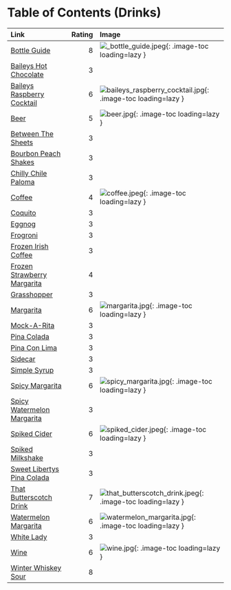 # Table of Contents (Drinks)

| Link                                                            |   Rating | Image                                                                                           |
|:----------------------------------------------------------------|---------:|:------------------------------------------------------------------------------------------------|
| [Bottle Guide](./_bottle_guide.md)                              |        8 | ![_bottle_guide.jpeg](./_bottle_guide.jpeg){: .image-toc loading=lazy }                         |
| [Baileys Hot Chocolate](./baileys_hot_chocolate.md)             |        3 | <!-- TODO: Capture image -->                                                                    |
| [Baileys Raspberry Cocktail](./baileys_raspberry_cocktail.md)   |        6 | ![baileys_raspberry_cocktail.jpg](./baileys_raspberry_cocktail.jpg){: .image-toc loading=lazy } |
| [Beer](./beer.md)                                               |        5 | ![beer.jpg](./beer.jpg){: .image-toc loading=lazy }                                             |
| [Between The Sheets](./between_the_sheets.md)                   |        3 | <!-- TODO: Capture image -->                                                                    |
| [Bourbon Peach Shakes](./bourbon_peach_shakes.md)               |        3 | <!-- TODO: Capture image -->                                                                    |
| [Chilly Chile Paloma](./chilly_chile_paloma.md)                 |        3 | <!-- TODO: Capture image -->                                                                    |
| [Coffee](./coffee.md)                                           |        4 | ![coffee.jpeg](./coffee.jpeg){: .image-toc loading=lazy }                                       |
| [Coquito](./coquito.md)                                         |        3 | <!-- TODO: Capture image -->                                                                    |
| [Eggnog](./eggnog.md)                                           |        3 | <!-- TODO: Capture image -->                                                                    |
| [Frogroni](./frogroni.md)                                       |        3 | <!-- TODO: Capture image -->                                                                    |
| [Frozen Irish Coffee](./frozen_irish_coffee.md)                 |        3 | <!-- TODO: Capture image -->                                                                    |
| [Frozen Strawberry Margarita](./frozen_strawberry_margarita.md) |        4 | <!-- TODO: Capture image -->                                                                    |
| [Grasshopper](./grasshopper.md)                                 |        3 | <!-- TODO: Capture image -->                                                                    |
| [Margarita](./margarita.md)                                     |        6 | ![margarita.jpg](./margarita.jpg){: .image-toc loading=lazy }                                   |
| [Mock-A-Rita](./mock-a-rita.md)                                 |        3 | <!-- TODO: Capture image -->                                                                    |
| [Pina Colada](./pina_colada.md)                                 |        3 | <!-- TODO: Capture image -->                                                                    |
| [Pina Con Lima](./pina_con_lima.md)                             |        3 | <!-- TODO: Capture image -->                                                                    |
| [Sidecar](./sidecar.md)                                         |        3 | <!-- TODO: Capture image -->                                                                    |
| [Simple Syrup](./simple_syrup.md)                               |        3 | <!-- TODO: Capture image -->                                                                    |
| [Spicy Margarita](./spicy_margarita.md)                         |        6 | ![spicy_margarita.jpg](./spicy_margarita.jpg){: .image-toc loading=lazy }                       |
| [Spicy Watermelon Margarita](./spicy_watermelon_margarita.md)   |        3 | <!-- TODO: Capture image -->                                                                    |
| [Spiked Cider](./spiked_cider.md)                               |        6 | ![spiked_cider.jpeg](./spiked_cider.jpeg){: .image-toc loading=lazy }                           |
| [Spiked Milkshake](./spiked_milkshake.md)                       |        3 | <!-- TODO: Capture image -->                                                                    |
| [Sweet Libertys Pina Colada](./sweet_libertys_pina_colada.md)   |        3 | <!-- TODO: Capture image -->                                                                    |
| [That Butterscotch Drink](./that_butterscotch_drink.md)         |        7 | ![that_butterscotch_drink.jpeg](./that_butterscotch_drink.jpeg){: .image-toc loading=lazy }     |
| [Watermelon Margarita](./watermelon_margarita.md)               |        6 | ![watermelon_margarita.jpg](./watermelon_margarita.jpg){: .image-toc loading=lazy }             |
| [White Lady](./white_lady.md)                                   |        3 | <!-- TODO: Capture image -->                                                                    |
| [Wine](./wine.md)                                               |        6 | ![wine.jpg](./wine.jpg){: .image-toc loading=lazy }                                             |
| [Winter Whiskey Sour](./winter_whiskey_sour.md)                 |        8 | <!-- TODO: Capture image -->                                                                    |
